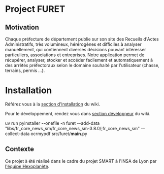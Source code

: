 # Project FURET

## Motivation

Chaque préfecture de département publie sur son site des Recueils d'Actes Administratifs, très volumineux, hérérogènes et difficiles à analyser manuellement, qui contiennent diverses décisions pouvant intéresser particuliers, associations et entreprises.  Notre application permet de récupérer, analyser, stocker et accéder facilement et automatiquement à des arrêtés préfectoraux selon le domaine souhaité par l'utilisateur (chasse, terrains, permis ...).


# Installation

Référez vous à la [section d'Installation](https://github.com/Hexoplanete/Projet-Furet/wiki#installation) du wiki.

Pour le développement, rendez vous dans [section développeur](https://github.com/Hexoplanete/Projet-Furet/wiki/Home-d%C3%A9velopeur) du wiki.

uv run pyinstaller --onefile -n furet --add-data "libs/fr_core_news_sm/fr_core_news_sm-3.8.0/;fr_core_news_sm" --collect-data ocrmypdf src/furet/__main__.py


## Contexte

Ce projet à été réalisé dans le cadre du projet SMART à l'INSA de Lyon par [l'équipe Hexoplanète](https://github.com/Hexoplanete/Projet-Furet/wiki/%C3%80-propos-de-l'Hexoplan%C3%A8te).




<!-- Build Executable : uv run pyinstaller --onefile -n furet --add-data "src/furet/crawler/regions/;crawler-regions" --add-data "libs/fr_core_news_sm/fr_core_news_sm-3.8.0/;fr_core_news_sm"  --additional-hooks-dir=hooks src/ --collect-data ocrmypdf src/furet/__main__.py

Build Executable : uv run pyinstaller --onefile -n furet --add-data "src/furet/crawler/regions/;crawler-regions" --add-data "src/furet/crawler/;crawler"  --add-data "libs/fr_core_news_sm/fr_core_news_sm-3.8.0/;fr_core_news_sm"  --hidden-import=furet.crawler.regions --collect-data ocrmypdf src/furet/__main__.py -->


<!-- uv run pyinstaller --onefile -n furet --add-data "libs/fr_core_news_sm/fr_core_news_sm-3.8.0/;fr_core_news_sm" --add-data "src/furet/crawler/regions/;crawler-regions"  --collect-data ocrmypdf --additional-hooks-dir=hook src/furet/__main__.py -->